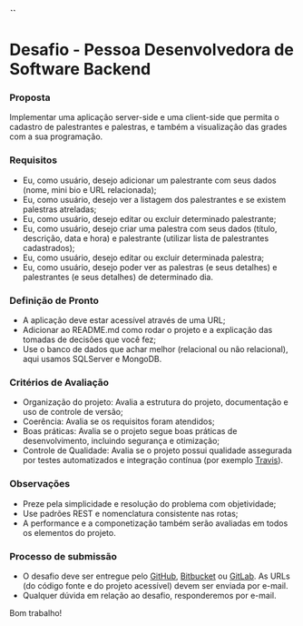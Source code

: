**_``_**
# Desafio - Pessoa Desenvolvedora de Software Backend

### Proposta

Implementar uma aplicação server-side e uma client-side que permita o cadastro de palestrantes e palestras, e também a visualização das grades com a sua programação.

### Requisitos

* Eu, como usuário, desejo adicionar um palestrante com seus dados (nome, mini bio e URL relacionada);
* Eu, como usuário, desejo ver a listagem dos palestrantes e se existem palestras atreladas;
* Eu, como usuário, desejo editar ou excluir determinado palestrante;
* Eu, como usuário, desejo criar uma palestra com seus dados (título, descrição, data e hora) e palestrante (utilizar lista de palestrantes cadastrados);
* Eu, como usuário, desejo editar ou excluir determinada palestra;
* Eu, como usuário, desejo poder ver as palestras (e seus detalhes) e palestrantes (e seus detalhes) de determinado dia.

### Definição de Pronto

* A aplicação deve estar acessível através de uma URL;
* Adicionar ao README.md como rodar o projeto e a explicação das tomadas de decisões que você fez;
* Use o banco de dados que achar melhor (relacional ou não relacional), aqui usamos SQLServer e MongoDB.

### Critérios de Avaliação

* Organização do projeto: Avalia a estrutura do projeto, documentação e uso de controle de versão;
* Coerência: Avalia se os requisitos foram atendidos;
* Boas práticas: Avalia se o projeto segue boas práticas de desenvolvimento, incluindo segurança e otimização;
* Controle de Qualidade: Avalia se o projeto possui qualidade assegurada por testes automatizados e integração contínua (por exemplo [Travis](http://travis-ci.org/)).

### Observações

* Preze pela simplicidade e resolução do problema com objetividade;
* Use padrões REST e nomenclatura consistente nas rotas;
* A performance e a componetização também serão avaliadas em todos os elementos do projeto.

### Processo de submissão

* O desafio deve ser entregue pelo [GitHub](http://github.com/), [Bitbucket](http://bitbucket.org/) ou [GitLab](http://gitlab.com/). As URLs (do código fonte e do projeto acessível) devem ser enviada por e-mail.
* Qualquer dúvida em relação ao desafio, responderemos por e-mail.

Bom trabalho!
